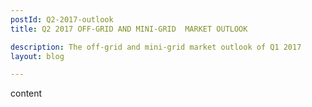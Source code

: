 ```yaml
---
postId: Q2-2017-outlook
title: Q2 2017 OFF-GRID AND MINI-GRID  MARKET OUTLOOK

description: The off-grid and mini-grid market outlook of Q1 2017
layout: blog

---
```


content